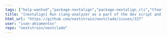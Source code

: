 ```yaml
---
tags: ["help-wanted","package-nextalign","package-nextalign_cli","tfeat"]
title: "[nextalign] Run clang-analyzer as a part of the dev script and in CI"
html_url: "https://github.com/nextstrain/nextclade/issues/327"
user: "ivan-aksamentov"
repo: "nextstrain/nextclade"
---
```


